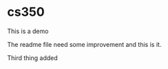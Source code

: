 cs350
=====

This is a demo

The readme file need some improvement and this is it.

Third thing added